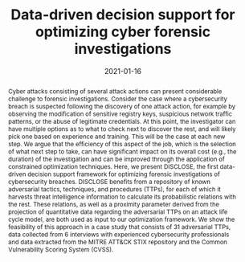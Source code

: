 ---
title: "Data-driven decision support for optimizing cyber forensic investigations"
abstract: "Cyber attacks consisting of several attack actions can present considerable challenge to forensic investigations. Consider the case where a cybersecurity breach is suspected following the discovery of one attack action, for example by observing the modification of sensitive registry keys, suspicious network traffic patterns, or the abuse of legitimate credentials. At this point, the investigator can have multiple options as to what to check next to discover the rest, and will likely pick one based on experience and training. This will be the case at each new step. We argue that the efficiency of this aspect of the job, which is the selection of what next step to take, can have significant impact on its overall cost (e.g., the duration) of the investigation and can be improved through the application of constrained optimization techniques. Here, we present DISCLOSE, the first data-driven decision support framework for optimizing forensic investigations of cybersecurity breaches. DISCLOSE benefits from a repository of known adversarial tactics, techniques, and procedures (TTPs), for each of which it harvests threat intelligence information to calculate its probabilistic relations with the rest. These relations, as well as a proximity parameter derived from the projection of quantitative data regarding the adversarial TTPs on an attack life cycle model, are both used as input to our optimization framework. We show the feasibility of this approach in a case study that consists of 31 adversarial TTPs, data collected from 6 interviews with experienced cybersecurity professionals and data extracted from the MITRE ATT&CK STIX repository and the Common Vulnerability Scoring System (CVSS)."
collection: publications
permalink: /publication/nisioti2021data
date: 2021-01-16
venue: 'IEEE Transactions on Information Forensics and Security'
paperurl: '/files/pdf/papers/nisioti2021data.pdf'
github: 'https://github.com/isec-greenwich/disclose'
link: 'https://ieeexplore.ieee.org/document/9339971'
citation: 'Antonia Nisioti, George Loukas, Aron Laszka, Emmanouil Panaousis (2019). 
    &quot;Data-driven decision support for optimizing cyber forensic investigations.&quot;
    <i>IEEE Transactions on Information Forensics and Security (IEEE TIFS)</i>, Vol. 16, pp. 2397-2412.<br>
    <span style="color:#2979ab;">(JCR 2021: 7.231, CiteScore 2021: 14.9)</span>'
---